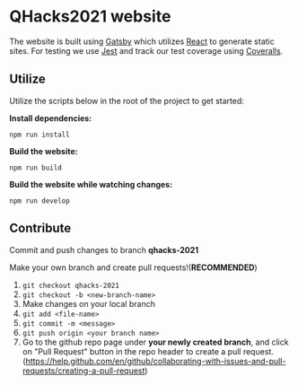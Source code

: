 # QHacks2021 website

The website is built using [Gatsby](https://www.gatsbyjs.org/) which utilizes
[React](https://reactjs.org/) to generate static sites.
For testing we use [Jest](https://jestjs.io/) and track our test coverage using
[Coveralls](https://coveralls.io/).

## Utilize

Utilize the scripts below in the root of the project to get started:

**Install dependencies:**

`npm run install`

**Build the website:**

`npm run build`

**Build the website while watching changes:**

`npm run develop`

## Contribute

Commit and push changes to branch **qhacks-2021**

Make your own branch and create pull requests!(**RECOMMENDED**)

1. `git checkout qhacks-2021`
2. `git checkout -b <new-branch-name>`
3. Make changes on your local branch
4. `git add <file-name>`
5. `git commit -m <message>`
6. `git push origin <your branch name>`
7. Go to the github repo page under **your newly created branch**, and click on "Pull Request" button in the repo header to create a pull request. (https://help.github.com/en/github/collaborating-with-issues-and-pull-requests/creating-a-pull-request)
